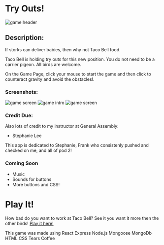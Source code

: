 # Try Outs!
![game header](https://imgur.com/QgmymDA.jpg)

## Description:

If storks can deliver babies, then why not Taco Bell food.

Taco Bell is holding try outs for this new position. You do not need to be a carrier pigeon. All birds are welcome.

On the Game Page, click your mouse to start the game and then click to counteract gravity and avoid the obstacles!.


### Screenshots:
![game screen](https://imgur.com/lJ2CCgj.jpg)
![game intro](https://imgur.com/c4exO2s.jpg)
![game screen](https://imgur.com/WXFwclP.jpg)

### Credit Due:  

Also lots of credit to my instructor at General Assembly:
* Stephanie Lee

This app is dedicated to Stephanie, Frank who consistenly pushed and checked on me, and all of pod 2!


### Coming Soon
* Music
* Sounds for buttons
* More buttons and CSS!

# Play It!
How bad do you want to work at Taco Bell? See it you want it more then the other birds! 
[Play it here!](https://lost-the-taco-bell-files.herokuapp.com/)

This game was made using 
React
Express
Node.js
Mongoose
MongoDb
HTML
CSS
Tears
Coffee
